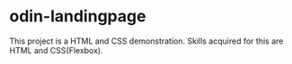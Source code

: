 # odin-landingpage

This project is a HTML and CSS demonstration. Skills acquired for this are HTML and CSS(Flexbox).


